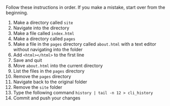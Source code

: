 Follow these instructions in order. If you make a mistake, start over from the beginning.

1. Make a directory called `site`
1. Navigate into the directory
1. Make a file called `index.html`
1. Make a directory called `pages`
1. Make a file in the `pages` directory called `about.html` with a text editor without navigating into the folder
1. Add `<html></html>` to the first line
1. Save and quit
1. Move `about.html` into the current directory
1. List the files in the `pages` directory
1. Remove the `pages` directory
1. Navigate back to the original folder
1. Remove the `site` folder
1. Type the following command `history | tail -n 12 > cli_history`
1. Commit and push your changes

